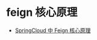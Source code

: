 # feign 核心原理


- [SpringCloud 中 Feign 核心原理](https://www.cnblogs.com/crazymakercircle/p/11965726.html)
